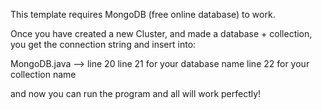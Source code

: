 This template requires MongoDB (free online database) to work.

Once you have created a new Cluster, and made a database + collection, you get the connection string and insert into:

MongoDB.java --> line 20
line 21 for your database name
line 22 for your collection name 

and now you can run the program and all will work perfectly!
